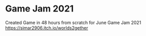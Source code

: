 # Game Jam 2021
Created Game in 48 hours from scratch for June Game Jam 2021
 https://simar2906.itch.io/worlds2gether
